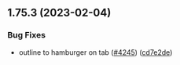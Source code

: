 ## 1.75.3 (2023-02-04)


### Bug Fixes

* outline to hamburger on tab ([#4245](https://github.com/EddieHubCommunity/LinkFree/issues/4245)) ([cd7e2de](https://github.com/EddieHubCommunity/LinkFree/commit/cd7e2de1d52d083a36f6f0f426ea0fefad11b8e7))



